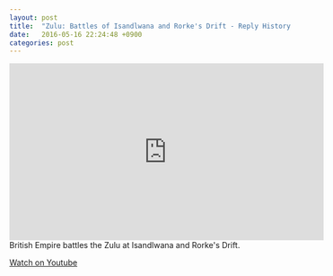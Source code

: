 ```yaml
---
layout: post
title:  "Zulu: Battles of Isandlwana and Rorke's Drift - Reply History "
date:   2016-05-16 22:24:48 +0900
categories: post
---
```

<iframe width="560" height="315" src="https://www.youtube.com/embed/fpc6Raka6SI" frameborder="0" allowfullscreen></iframe>
British Empire battles the Zulu at Isandlwana and Rorke's Drift.

[Watch on Youtube]

[Watch on Youtube]: https://www.youtube.com/watch?v=fpc6Raka6SI
